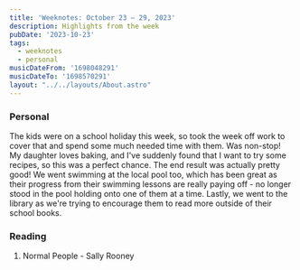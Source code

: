 ```yaml
---
title: 'Weeknotes: October 23 – 29, 2023'
description: Highlights from the week
pubDate: '2023-10-23'
tags:
  - weeknotes
  - personal
musicDateFrom: '1698048291'
musicDateTo: '1698570291'
layout: "../../layouts/About.astro"
---
```


### Personal

The kids were on a school holiday this week, so took the week off work to cover that and spend some much needed time with them. Was non-stop! My daughter loves baking, and I've suddenly found that I want to try some recipes, so this was a perfect chance. The end result was actually pretty good! We went swimming at the local pool too, which has been great as their progress from their swimming lessons are really paying off - no longer stood in the pool holding onto one of them at a time. Lastly, we went to the library as we're trying to encourage them to read more outside of their school books.

### Reading

1. Normal People - Sally Rooney
